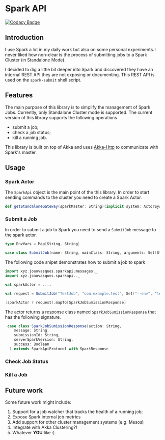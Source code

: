 # Spark API

[![Codacy Badge](https://api.codacy.com/project/badge/Grade/10ab7014e35e476cb29be6c39e5069c4)](https://www.codacy.com/app/joaovasques_716/spark-api?utm_source=github.com&amp;utm_medium=referral&amp;utm_content=JoaoVasques/spark-api&amp;utm_campaign=Badge_Grade)

## Introduction


I use Spark a lot in my daily work but also on some personal experiments. I never liked how non-clear is the 
process of submitting jobs to a Spark Cluster (in Standalone Mode). 

I decided to dig a little bit deeper into Spark and 
discovered they have an internal REST API they are not exposing or documenting. This REST API is used on the 
`spark-submit` shell script.

## Features

The main purpose of this library is to simplify the management of Spark Jobs. Currently, only Standalone Cluster mode is supported. The current version of this library supports the following operations

+ submit a job;
+ check a job status;
+ kill a running job.

This library is built on top of Akka and uses [Akka-Http](http://doc.akka.io/docs/akka-http/current/scala.html) to communicate with Spark's master.

## Usage

### Spark Actor

The `SparkApi` object is the main point of the this library. In order to start sending commands to the cluster you need to create a Spark Actor.

```scala
def getStandaloneGateway(sparkMaster: String)(implicit system: ActorSystem): ActorRef
```

### Submit a Job

In order to submit a job to Spark you need to send a `SubmitJob` message to the spark actor. 

```scala
type EnvVars = Map[String, String]

case class SubmitJob(name: String, mainClass: String, arguments: Set[String], jarLocation: String, envVars: EnvVars)
```

The following code snipet demonstrates how to submit a job to spark

```scala
import xyz.joaovasques.sparkapi.messages._
import xyz.joaovasques.sparkapi.._

val sparkActor = ....

val request = SubmitJob("TestJob", "com.example.test", Set("--env", "test"), "s3n://...", Map())

(sparkActor ? request).mapTo[SparkJobSumissionResponse]
```

The actor returns a response class named `SparkJobSumissionResponse` that has the following signature.

```scala
 case class SparkJobSumissionResponse(action: String,
    message: String,
    submissionId: String,
    serverSparkVersion: String,
    success: Boolean
  ) extends SparkApiProtocol with SparkResponse
```

### Check Job Status

### Kill a Job


## Future work

Some future work might include:

1. Support for a job watcher that tracks the health of a running job;
2. Expose Spark internal job metrics
3. Add support for other cluster management systems (e.g. Mesos)
4. Integrate with Akka Clustering?! 
5. Whatever **YOU** like :)
